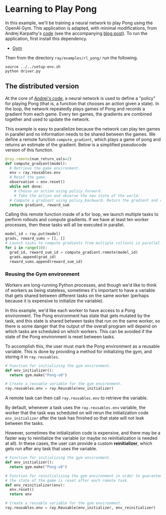 # Learning to Play Pong

In this example, we'll be training a neural network to play Pong using the
OpenAI Gym. This application is adapted, with minimal modifications, from Andrej
Karpathy's
[code](https://gist.github.com/karpathy/a4166c7fe253700972fcbc77e4ea32c5) (see
the accompanying [blog post](http://karpathy.github.io/2016/05/31/rl/)). To run
the application, first install this dependency.

- [Gym](https://gym.openai.com/)

Then from the directory `ray/examples/rl_pong/` run the following.

```
source ../../setup-env.sh
python driver.py
```

## The distributed version

At the core of [Andrej's
code](https://gist.github.com/karpathy/a4166c7fe253700972fcbc77e4ea32c5), a
neural network is used to define a "policy" for playing Pong (that is, a
function that chooses an action given a state). In the loop, the network
repeatedly plays games of Pong and records a gradient from each game. Every ten
games, the gradients are combined together and used to update the network.

This example is easy to parallelize because the network can play ten games in
parallel and no information needs to be shared between the games. We define a
remote function `compute_gradient`, which plays a game of pong and returns an
estimate of the gradient. Below is a simplified pseudocode version of this
function.

```python
@ray.remote(num_return_vals=2)
def compute_gradient(model):
  # Retrieve the game environment.
  env = ray.reusables.env
  # Reset the game.
  observation = env.reset()
  while not done:
    # Choose an action using policy_forward.
    # Take the action and observe the new state of the world.
  # Compute a gradient using policy_backward. Return the gradient and reward.
  return gradient, reward_sum
```

Calling this remote function inside of a for loop, we launch multiple tasks to
perform rollouts and compute gradients. If we have at least ten worker
processes, then these tasks will all be executed in parallel.

```python
model_id = ray.put(model)
grads, reward_sums = [], []
# Launch tasks to compute gradients from multiple rollouts in parallel.
for i in range(10):
  grad_id, reward_sum_id = compute_gradient.remote(model_id)
  grads.append(grad_id)
  reward_sums.append(reward_sum_id)
```

### Reusing the Gym environment

Workers are long-running Python processes, and though we'd like to think of
workers as being stateless, sometimes it's important to have a variable that
gets shared between different tasks on the same worker (perhaps because it is
expensive to initialize the variable).

In this example, we'd like each worker to have access to a Pong environment. The
Pong environment has state that gets mutated by the task, and this state is
shared between tasks that run on the same worker, so there is some danger that
the output of the overall program will depend on which tasks are scheduled on
which workers. This can be avoided if the state of the Pong environment is reset
between tasks.

To accomplish this, the user must mark the Pong environment as a reusable
variable. This is done by providing a method for initializing the gym, and
storing it in `ray.reusables`.

```python
# Function for initializing the gym environment.
def env_initializer():
  return gym.make("Pong-v0")

# Create a reusable variable for the gym environment.
ray.reusables.env = ray.Reusable(env_initializer)
```

A remote task can then call `ray.reusables.env` to retrieve the variable.

By default, whenever a task uses the `ray.reusables.env` variable, the worker
that the task was scheduled on will rerun the initialization code
`env_initializer` after the task has finished so that state will not leak
between the tasks.

However, sometimes the initialization code is expensive, and there may be a
faster way to reinitialize the variable (or maybe no reinitialization is needed
at all). In these cases, the user can provide a custom **reinitializer**, which
gets run after any task that uses the variable.

```python
# Function for initializing the gym environment.
def env_initializer():
  return gym.make("Pong-v0")

# Function for reinitializing the gym environment in order to guarantee that
# the state of the game is reset after each remote task.
def env_reinitializer(env):
  env.reset()
  return env

# Create a reusable variable for the gym environment.
ray.reusables.env = ray.Reusable(env_initializer, env_reinitializer)
```
